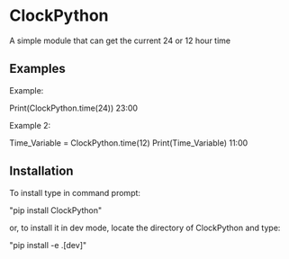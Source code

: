 # ClockPython

A simple module that can get the current 24 or 12 hour time

## Examples

Example:

 Print(ClockPython.time(24))
23:00

Example 2:

 Time_Variable = ClockPython.time(12)
 Print(Time_Variable)
11:00

## Installation

To install type in command prompt:

"pip install ClockPython"

or, to install it in dev mode, locate the directory of ClockPython and type:

"pip install -e .[dev]"